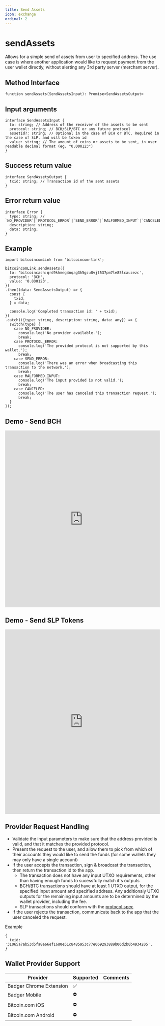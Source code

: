 ```yaml
---
title: Send Assets
icon: exchange
ordinal: 2
---
```


# sendAssets

Allows for a simple send of assets from user to specified address. The use case is where another application would like to request payment from the user wallet directly, without alerting any 3rd party server (merchant server).

## Method Interface

```
function sendAssets(SendAssetsInput): Promise<SendAssetsOutput>
```

## Input arguments

```
interface SendAssetsInput {
  to: string; // Address of the receiver of the assets to be sent
  protocol: string; // BCH/SLP/BTC or any future protocol
  assetId?: string; // Optional in the case of BCH or BTC. Required in the case of SLP, and will be token id
  value: string; // The amount of coins or assets to be sent, in user readable decimal format (eg. "0.000123")
}
```

## Success return value

```
interface SendAssetsOutput {
  txid: string; // Transaction id of the sent assets
}
```

## Error return value

```
interface Error {
  type: string; // `NO_PROVIDER`|`PROTOCOL_ERROR`|`SEND_ERROR`|`MALFORMED_INPUT`|`CANCELED`
  description: string;
  data: string;
}
```

## Example

```
import bitcoincomLink from 'bitcoincom-link';

bitcoincomLink.sendAssets({
  to: 'bitcoincash:qrd9khmeg4nqag3h5gzu8vjt537pm7le85lcauzezc',
  protocol: 'BCH',
  value: '0.000123',
})
.then((data: SendAssetsOutput) => {
  const {
    txid,
  } = data;

  console.log('Completed transaction id: ' + txid);
})
.catch(({type: string, description: string, data: any}) => {
  switch(type) {
    case NO_PROVIDER:
      console.log('No provider available.');
      break;
    case PROTOCOL_ERROR:
      console.log('The provided protocol is not supported by this wallet.');
      break;
    case SEND_ERROR:
      console.log('There was an error when broadcasting this transaction to the network.');
      break;
    case MALFORMED_INPUT:
      console.log('The input provided is not valid.');
      break;
    case CANCELED:
      console.log('The user has canceled this transaction request.');
      break;
  }
});
```

## Demo - Send BCH

<iframe height="575" style="width: 100%;" scrolling="no" title="Bitcoin.com Link - sendAssets - BCH" src="https://codepen.io/nickfujita/embed/yLNgXqx?height=265&theme-id=dark&default-tab=js,result" frameborder="no" allowtransparency="true" allowfullscreen="true">
</iframe>

## Demo - Send SLP Tokens

<iframe height="600" style="width: 100%;" scrolling="no" title="Bitcoin.com Link - sendAssets - SLP" src="https://codepen.io/nickfujita/embed/VwLPWVa?height=265&theme-id=dark&default-tab=js,result" frameborder="no" allowtransparency="true" allowfullscreen="true">
</iframe>

## Provider Request Handling

- Validate the input parameters to make sure that the address provided is valid, and that it matches the provided protocol.
- Present the request to the user, and allow them to pick from which of their accounts they would like to send the funds (for some wallets they may only have a single account)
- If the user accepts the transaction, sign & broadcast the transaction, then return the transaction id to the app.
  - The transaction does not have any input UTXO requirements, other than having enough funds to sucessfully match it's outputs
  - BCH/BTC transactions should have at least 1 UTXO output, for the specified input amount and specified address. Any additionaly UTXO outputs for the remaining input amounts are to be determined by the wallet provider, including the fee.
  - SLP transactions should conform with the [protocol spec](https://github.com/simpleledger/slp-specifications/blob/master/slp-token-type-1.md#send---spend-transaction)
- If the user rejects the transaction, communicate back to the app that the user canceled the request.

Example

```
{
  txid: '31065a7ab53d5fa8e66ef1680e51c8485953c77e069293889b06d2b0b4934205',
}
```

## Wallet Provider Support

| Provider                | Supported | Comments |
| ----------------------- | --------- | -------- |
| Badger Chrome Extension | ✅        |          |
| Badger Mobile           | ⛔️       |          |
| Bitcoin.com iOS         | ⛔️       |          |
| Bitcoin.com Android     | ⛔️       |          |
